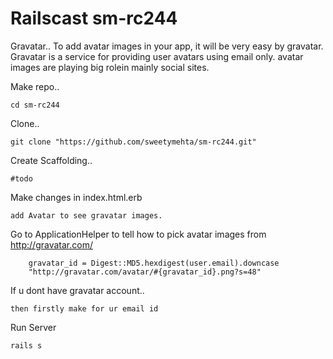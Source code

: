 Railscast sm-rc244
===================

Gravatar..
To add avatar images in your app, it will be very easy by gravatar. Gravatar is a service for providing user avatars using email only.
avatar images are playing big rolein mainly social sites.

Make repo..
```
cd sm-rc244
```

Clone..
```
git clone "https://github.com/sweetymehta/sm-rc244.git"
```

Create Scaffolding..
```
#todo
```
Make changes in index.html.erb 
```
add Avatar to see gravatar images.
```
Go to ApplicationHelper to tell how to pick avatar images from http://gravatar.com/
```
	gravatar_id = Digest::MD5.hexdigest(user.email).downcase
	"http://gravatar.com/avatar/#{gravatar_id}.png?s=48"
```
If u dont have gravatar account..
```
then firstly make for ur email id
```
Run Server
```
rails s
```	
